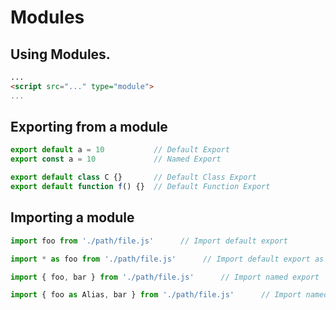 # Modules
## Using Modules.
```html
...
<script src="..." type="module">
...
```

## Exporting from a module
```js
export default a = 10           // Default Export
export const a = 10             // Named Export

export default class C {}       // Default Class Export
export default function f() {}  // Default Function Export
```

## Importing a module
```js
import foo from './path/file.js'      // Import default export

import * as foo from './path/file.js'      // Import default export as alias

import { foo, bar } from './path/file.js'      // Import named export

import { foo as Alias, bar } from './path/file.js'      // Import named export as alias
```